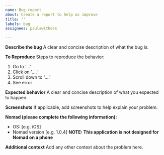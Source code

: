 ```yaml
---
name: Bug report
about: Create a report to help us improve
title: ''
labels: bug
assignees: paulswithers

---
```


**Describe the bug**
A clear and concise description of what the bug is.

**To Reproduce**
Steps to reproduce the behavior:
1. Go to '...'
2. Click on '....'
3. Scroll down to '....'
4. See error

**Expected behavior**
A clear and concise description of what you expected to happen.

**Screenshots**
If applicable, add screenshots to help explain your problem.

**Nomad (please complete the following information):**
 - OS: [e.g. iOS]
 - Nomad version [e.g. 1.0.4]
**NOTE: This application is not designed for Nomad on a phone**

**Additional context**
Add any other context about the problem here.
